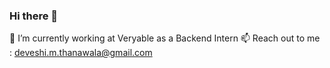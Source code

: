 ### Hi there 👋


<!-- **deveshithanawala/deveshithanawala** is a ✨ _special_ ✨ repository because its `README.md` (this file) appears on your GitHub profile.

Here are some ideas to get you started: -->
  🔭 I’m currently working at Veryable as a Backend Intern
  📫 Reach out to me : deveshi.m.thanawala@gmail.com
